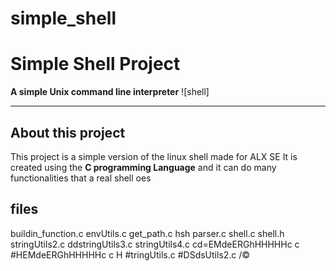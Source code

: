 # simple_shell
# Simple Shell Project

**A simple Unix command line interpreter**
![shell]

***
## About this project
This project is a simple version of the linux shell made for ALX SE
It is created using the **C programming Language** and it can do many functionalities that a real shell oes

## files
buildin_function.c
envUtils.c
get_path.c
hsh
parser.c
shell.c
shell.h
stringUtils2.c
ddstringUtils3.c
stringUtils4.c
cd=EMdeERGhHHHHHc  c
#HEMdeERGhHHHHHc  c  H
#tringUtils.c
#DSdsUtils2.c
/©
